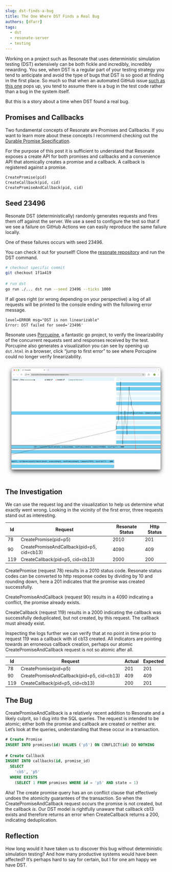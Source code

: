 ```yaml
---
slug: dst-finds-a-bug
title: The One Where DST Finds a Real Bug
authors: [dfarr]
tags:
  - dst
  - resonate-server
  - testing
---
```


Working on a project such as Resonate that uses deterministic simulation testing (DST) extensively can be both fickle and incredibly, incredibly rewarding. You see, when DST is a regular part of your testing strategy you tend to anticipate and avoid the type of bugs that DST is so good at finding in the first place. So much so that when an automated GitHub issue [such as this one](https://github.com/resonatehq/resonate/issues/479) pops up, you tend to assume there is a bug in the test code rather than a bug in the system itself.

But this is a story about a time when DST found a real bug.

<!-- truncate -->

## Promises and Callbacks

Two fundamental concepts of Resonate are Promises and Callbacks. If you want to learn more about these concepts I recommend checking out the [Durable Promise Specification](https://github.com/resonatehq/durable-promise-specification).

For the purpose of this post it is sufficient to understand that Resonate exposes a create API for both promises and callbacks and a convenience API that atomically creates a promise and a callback. A callback is registered against a promise.

```
CreatePromise(pid)
CreateCallback(pid, cid)
CreatePromiseAndCallback(pid, cid)
```

## Seed 23496

Resonate DST (deterministically) randomly generates requests and fires them off against the server. We use a seed to configure the test so that if we see a failure on GitHub Actions we can easily reproduce the same failure locally.

One of these failures occurs with seed 23496.

You can check it out for yourself! Clone the [resonate repository](https://github.com/resonatehq/resonate) and run the DST command.

```bash
# checkout specific commit
git checkout 1f1a419

# run dst
go run ./... dst run --seed 23496 --ticks 1000
```

If all goes right (or wrong depending on your perspective) a log of all requests will be printed to the console ending with the following error message.

```
level=ERROR msg="DST is non linearizable"
Error: DST failed for seed='23496'
```

Resonate uses [Porcupine](https://github.com/anishathalye/porcupine), a fantastic go project, to verify the linearizability of the concurrent requests sent and responses received by the test. Porcupine also generates a visualization you can see by opening up `dst.html` in a browser, click “jump to first error” to see where Porcupine could no longer verify linearizability.

![Visualization Screenshot](./img/visualization-screenshot.png)

## The Investigation

We can use the request log and the visualization to help us determine what exactly went wrong. Looking in the vicinity of the first error, three requests stand out as interesting.

| **Id** | **Request**                                | **Resonate Status** | **Http Status** |
| ------ | ------------------------------------------ | ------------------- | --------------- |
| 78     | CreatePromise(pid=p5)                      | 2010                | 201             |
| 90     | CreatePromiseAndCallback(pid=p5, cid=cb13) | 4090                | 409             |
| 119    | CreateCallback(pid=p5, cid=cb13)           | 2000                | 200             |

CreatePromise (request 78) results in a 2010 status code. Resonate status codes can be converted to http response codes by dividing by 10 and rounding down, here a 201 indicates that the promise was created successfully.

CreatePromiseAndCallback (request 90) results in a 4090 indicating a conflict, the promise already exists.

CreateCallback (request 119) results in a 2000 indicating the callback was successfully deduplicated, but not created, by this request. The callback must already exist.

Inspecting the logs further we can verify that at no point in time prior to request 119 was a callback with id cb13 created. All indicators are pointing towards an erroneous callback creation, perhaps our atomic CreatePromiseAndCallback request is not so atomic after all.

| **Id** | **Request**                                | **Actual** | **Expected** |
| ------ | ------------------------------------------ | ---------- | ------------ |
| 78     | CreatePromise(pid=p5)                      | 201        | 201          |
| 90     | CreatePromiseAndCallback(pid=p5, cid=cb13) | 409        | 409          |
| 119    | CreateCallback(pid=p5, cid=cb13)           | 200        | 201          |

## The Bug

CreatePromiseAndCallback is a relatively recent addition to Resonate and a likely culprit, so I dug into the SQL queries. The request is intended to be atomic; either both the promise and callback are created or neither are. Let’s look at the queries, understanding that these occur in a transaction.

```sql
# Create Promise
INSERT INTO promises(id) VALUES ('p5') ON CONFLICT(id) DO NOTHING

# Create Callback
INSERT INTO callbacks(id, promise_id)
  SELECT
    'cb5', 'p5'
  WHERE EXISTS
    (SELECT 1 FROM promises WHERE id = 'p5' AND state = 1)
```

Aha! The create promise query has an on conflict clause that effectively undoes the atomicity guarantees of the transaction. So when the CreatePromiseAndCallback request occurs the promise is not created, but the callback _is_. Our DST model is rightfully unaware that callback cb13 exists and therefore returns an error when CreateCallback returns a 200, indicating deduplication.

## Reflection

How long would it have taken us to discover this bug without deterministic simulation testing? And how many productive systems would have been affected? It’s perhaps hard to say for certain, but I for one am happy we have DST.
